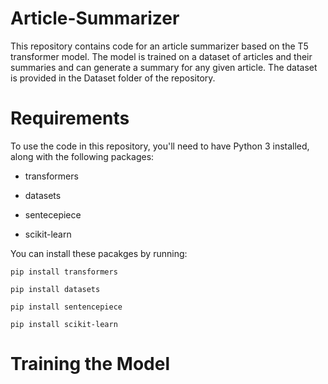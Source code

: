 # Article-Summarizer

This repository contains code for an article summarizer based on the T5 transformer model. The model is trained on a dataset of articles and their summaries and can generate a summary for any given article. The dataset is provided in the Dataset folder of the repository.

# Requirements
To use the code in this repository, you'll need to have Python 3 installed, along with the following packages:

* transformers

* datasets

* sentecepiece

* scikit-learn

You can install these pacakges by running:

` pip install transformers `

` pip install datasets `

` pip install sentencepiece `

` pip install scikit-learn `

# Training the Model




